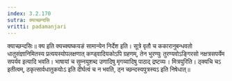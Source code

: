 ```yaml
---
index: 3.2.170
sutra: क्याच्छन्दसि
vritti: padamanjari
---
```


 क्याच्छन्दसिः॥ क्य इति क्यच्क्यष्कयङं सामान्येन निर्देश इति। सूत्रे वृतौ च ककारानुबन्धवतो धातुसंज्ञानिमितस्य प्रत्ययस्योपलक्षणात् कण्ड्वादियकोऽपि ग्रहणम्, तेन भुरण्युः तुरण्यवोऽङ्गिरसो नक्षत्रसपर्येम सपर्यव इत्यादि भवति। भाषायां च सुम्नयुशब्द उणादिषु मृगय्वादिषु पाठाद् द्रष्टव्यः। मित्रयुरिति। ठ्क्यचि चऽ इतीत्वम्, ठकृत्सार्वधातुकयोःऽ इति दीर्घत्वं च न भवति, ठ्न च्छन्दस्यपुत्रस्यऽ इति निषेधात्॥
